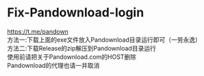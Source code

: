 # Fix-Pandownload-login
https://t.me/pandown  
方法一:下载上面的exe文件放入Pandownload目录运行即可（一劳永逸）  
方法二:下载Release的zip解压到Pandownload目录运行  
使用前请把关于Pandownload.com的HOST删除  
Pandownload的代理也请一并取消  
